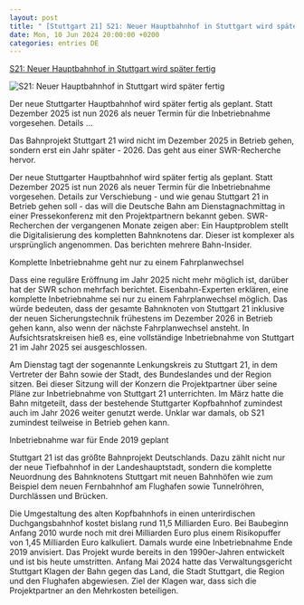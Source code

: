 ```yaml
---
layout: post
title: " [Stuttgart 21] S21: Neuer Hauptbahnhof in Stuttgart wird später fertig"
date: Mon, 10 Jun 2024 20:00:00 +0200
categories: entries DE
---
```

[S21: Neuer Hauptbahnhof in Stuttgart wird später fertig](https://www.swr.de/swraktuell/baden-wuerttemberg/stuttgart/s21-stuttgart-21-termin-verschoben-2026-neuer-termin-deutsche-bahn-kopfbahnhof-hauptbahnhof-100.html)

![S21: Neuer Hauptbahnhof in Stuttgart wird später fertig](https://www.swr.de/swraktuell/baden-wuerttemberg/stuttgart/1715084791127%2Curteil-mehrkosten-stuttgart-21-100~_v-16x9@2dL_-6c42aff4e68b43c7868c3240d3ebfa29867457da.jpg)

Der neue Stuttgarter Hauptbahnhof wird später fertig als geplant. Statt Dezember 2025 ist nun 2026 als neuer Termin für die Inbetriebnahme vorgesehen. Details ...

Das Bahnprojekt Stuttgart 21 wird nicht im Dezember 2025 in Betrieb gehen, sondern erst ein Jahr später - 2026. Das geht aus einer SWR-Recherche hervor.

Der neue Stuttgarter Hauptbahnhof wird später fertig als geplant. Statt Dezember 2025 ist nun 2026 als neuer Termin für die Inbetriebnahme vorgesehen. Details zur Verschiebung - und wie genau Stuttgart 21 in Betrieb gehen soll - das will die Deutsche Bahn am Dienstagnachmittag in einer Pressekonferenz mit den Projektpartnern bekannt geben. SWR-Recherchen der vergangenen Monate zeigen aber: Ein Hauptproblem stellt die Digitalisierung des kompletten Bahnknotens dar. Dieser ist komplexer als ursprünglich angenommen. Das berichten mehrere Bahn-Insider.

Komplette Inbetriebnahme geht nur zu einem Fahrplanwechsel

Dass eine reguläre Eröffnung im Jahr 2025 nicht mehr möglich ist, darüber hat der SWR schon mehrfach berichtet. Eisenbahn-Experten erklären, eine komplette Inbetriebnahme sei nur zu einem Fahrplanwechsel möglich. Das würde bedeuten, dass der gesamte Bahnknoten von Stuttgart 21 inklusive der neuen Sicherungstechnik frühestens im Dezember 2026 in Betrieb gehen kann, also wenn der nächste Fahrplanwechsel ansteht. In Aufsichtsratskreisen hieß es, eine vollständige Inbetriebnahme von Stuttgart 21 im Jahr 2025 sei ausgeschlossen.

Am Dienstag tagt der sogenannte Lenkungskreis zu Stuttgart 21, in dem Vertreter der Bahn sowie der Stadt, des Bundeslandes und der Region sitzen. Bei dieser Sitzung will der Konzern die Projektpartner über seine Pläne zur Inbetriebnahme von Stuttgart 21 unterrichten. Im März hatte die Bahn mitgeteilt, dass der bestehende Stuttgarter Kopfbahnhof zumindest auch im Jahr 2026 weiter genutzt werde. Unklar war damals, ob S21 zumindest teilweise in Betrieb gehen kann.

Inbetriebnahme war für Ende 2019 geplant

Stuttgart 21 ist das größte Bahnprojekt Deutschlands. Dazu zählt nicht nur der neue Tiefbahnhof in der Landeshauptstadt, sondern die komplette Neuordnung des Bahnknotens Stuttgart mit neuen Bahnhöfen wie zum Beispiel dem neuen Fernbahnhof am Flughafen sowie Tunnelröhren, Durchlässen und Brücken.

Die Umgestaltung des alten Kopfbahnhofs in einen unterirdischen Duchgangsbahnhof kostet bislang rund 11,5 Milliarden Euro. Bei Baubeginn Anfang 2010 wurde noch mit drei Milliarden Euro plus einem Risikopuffer von 1,45 Milliarden Euro kalkuliert. Damals wurde eine Inbetriebnahme Ende 2019 anvisiert. Das Projekt wurde bereits in den 1990er-Jahren entwickelt und ist bis heute umstritten. Anfang Mai 2024 hatte das Verwaltungsgericht Stuttgart Klagen der Bahn gegen das Land, die Stadt Stuttgart, die Region und den Flughafen abgewiesen. Ziel der Klagen war, dass sich die Projektpartner an den Mehrkosten beteiligen.

